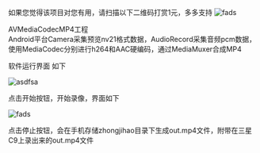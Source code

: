 如果您觉得该项目对您有用，请扫描以下二维码打赏1元，多多支持
![fads](webwxgetmsgimg.jpeg)



AVMediaCodecMP4工程 \
Android平台Camera采集预览nv21格式数据，AudioRecord采集音频pcm数据，使用MediaCodec分别进行h264和AAC硬编码，通过MediaMuxer合成MP4

软件运行界面 如下

![asdfsa](Selection_009.png)

点击开始按钮，开始录像，界面如下

![fads](Selection_010.png)

点击停止按钮，会在手机存储zhongjihao目录下生成out.mp4文件，附带在三星C9上录出来的out.mp4文件


